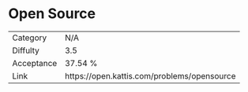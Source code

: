 # Open Source

<table>
    <tr>
        <td>Category</td>
        <td>N/A</td>
    </tr>
    <tr>
        <td>Diffulty</td>
        <td>3.5</td>
    </tr>
    <tr>
        <td>Acceptance</td>
        <td>37.54 %</td>
    </tr>
    <tr>
        <td>Link</td>
        <td>https://open.kattis.com/problems/opensource</td>
    </tr>
</table>